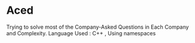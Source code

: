 # Aced
Trying to solve most of the Company-Asked Questions in Each Company and Complexity. Language Used : C++ , Using namespaces
